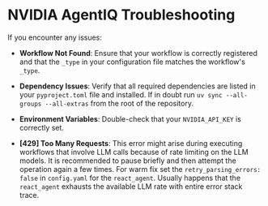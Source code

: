 <!--
SPDX-FileCopyrightText: Copyright (c) 2025, NVIDIA CORPORATION & AFFILIATES. All rights reserved.
SPDX-License-Identifier: Apache-2.0

Licensed under the Apache License, Version 2.0 (the "License");
you may not use this file except in compliance with the License.
You may obtain a copy of the License at

http://www.apache.org/licenses/LICENSE-2.0

Unless required by applicable law or agreed to in writing, software
distributed under the License is distributed on an "AS IS" BASIS,
WITHOUT WARRANTIES OR CONDITIONS OF ANY KIND, either express or implied.
See the License for the specific language governing permissions and
limitations under the License.
-->

# NVIDIA AgentIQ Troubleshooting

If you encounter any issues:

- **Workflow Not Found**: Ensure that your workflow is correctly registered and that the `_type` in your configuration file matches the workflow's `_type`.

- **Dependency Issues**: Verify that all required dependencies are listed in your `pyproject.toml` file and installed. If in doubt run `uv sync --all-groups --all-extras` from the root of the repository.

- **Environment Variables**: Double-check that your `NVIDIA_API_KEY` is correctly set.

- **[429] Too Many Requests**: This error might arise during executing workflows that involve LLM calls because of rate limiting on the LLM models. It is recommended to pause briefly and then attempt the operation again a few times. For warm fix set the `retry_parsing_errors: false` in `config.yaml` for the `react_agent`. Usually happens that the `react_agent` exhausts the available LLM rate with entire error stack trace.
